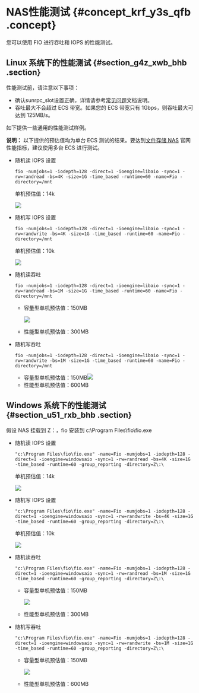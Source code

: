 # NAS性能测试 {#concept_krf_y3s_qfb .concept}

您可以使用 FIO 进行吞吐和 IOPS 的性能测试。

## Linux 系统下的性能测试 {#section_g4z_xwb_bhb .section}

性能测试前，请注意以下事项：

-   确认sunrpc\_slot设置正确，详情请参考[常见问题](../../../../../intl.zh-CN/常见问题/linux上NFS性能只有几MB速度.md#)文档说明。
-   吞吐最大不会超过 ECS 带宽。如果您的 ECS 带宽只有 1Gbps，则吞吐最大可达到 125MB/s。

如下提供一些通用的性能测试样例。

**说明：** 以下提供的预估值均为单台 ECS 测试的结果。要达到[文件存储 NAS](https://www.aliyun.com/product/nas) 官网性能指标，建议使用多台 ECS 进行测试。

-   随机读 IOPS 设置

    ```
    fio -numjobs=1 -iodepth=128 -direct=1 -ioengine=libaio -sync=1 -rw=randread -bs=4K -size=1G -time_based -runtime=60 -name=Fio -directory=/mnt
    ```

    单机预估值：14k

    ![](http://static-aliyun-doc.oss-cn-hangzhou.aliyuncs.com/assets/img/41408/155228523240406_zh-CN.png)

-   随机写 IOPS 设置

    ```
    fio -numjobs=1 -iodepth=128 -direct=1 -ioengine=libaio -sync=1 -rw=randwrite -bs=4K -size=1G -time_based -runtime=60 -name=Fio -directory=/mnt
    ```

    单机预估值：10k

    ![](http://static-aliyun-doc.oss-cn-hangzhou.aliyuncs.com/assets/img/41408/155228523340407_zh-CN.png)

-   随机读吞吐

    ```
    fio -numjobs=1 -iodepth=128 -direct=1 -ioengine=libaio -sync=1 -rw=randread -bs=1M -size=1G -time_based -runtime=60 -name=Fio -directory=/mnt
    ```

    -   容量型单机预估值：150MB

        ![](http://static-aliyun-doc.oss-cn-hangzhou.aliyuncs.com/assets/img/41408/155228523340408_zh-CN.png)

    -   性能型单机预估值：300MB
-   随机写吞吐

    ```
    fio -numjobs=1 -iodepth=128 -direct=1 -ioengine=libaio -sync=1 -rw=randwrite -bs=1M -size=1G -time_based -runtime=60 -name=Fio -directory=/mnt
    ```

    -   容量型单机预估值：150MB![](http://static-aliyun-doc.oss-cn-hangzhou.aliyuncs.com/assets/img/41408/155228523340409_zh-CN.png)
    -   性能型单机预估值：600MB

## Windows 系统下的性能测试 {#section_u51_rxb_bhb .section}

假设 NAS 挂载到 Z：，fio 安装到 c:\\Program Files\\fio\\fio.exe 

-   随机读 IOPS 设置

    ```
    "c:\Program Files\fio\fio.exe" -name=Fio -numjobs=1 -iodepth=128 -direct=1 -ioengine=windowsaio -sync=1 -rw=randread -bs=4K -size=1G -time_based -runtime=60 -group_reporting -directory=Z\:\
    ```

    单机预估值：14k

    ![](http://static-aliyun-doc.oss-cn-hangzhou.aliyuncs.com/assets/img/41408/155228523240406_zh-CN.png)

-   随机写 IOPS 设置

    ```
    "c:\Program Files\fio\fio.exe" -name=Fio -numjobs=1 -iodepth=128 -direct=1 -ioengine=windowsaio -sync=1 -rw=randwrite -bs=4K -size=1G -time_based -runtime=60 -group_reporting -directory=Z\:\
    ```

    单机预估值：10k

    ![](http://static-aliyun-doc.oss-cn-hangzhou.aliyuncs.com/assets/img/41408/155228523340407_zh-CN.png)

-   随机读吞吐

    ```
    "c:\Program Files\fio\fio.exe" -name=Fio -numjobs=1 -iodepth=128 -direct=1 -ioengine=windowsaio -sync=1 -rw=randread -bs=1M -size=1G -time_based -runtime=60 -group_reporting -directory=Z\:\
    ```

    -   容量型单机预估值：150MB

        ![](http://static-aliyun-doc.oss-cn-hangzhou.aliyuncs.com/assets/img/41408/155228523340408_zh-CN.png)

    -   性能型单机预估值：300MB
-   随机写吞吐

    ```
    "c:\Program Files\fio\fio.exe" -name=Fio -numjobs=1 -iodepth=128 -direct=1 -ioengine=windowsaio -sync=1 -rw=randwrite -bs=1M -size=1G -time_based -runtime=60 -group_reporting -directory=Z\:\
    ```

    -   容量型单机预估值：150MB

        ![](http://static-aliyun-doc.oss-cn-hangzhou.aliyuncs.com/assets/img/41408/155228523340409_zh-CN.png)

    -   性能型单机预估值：600MB

